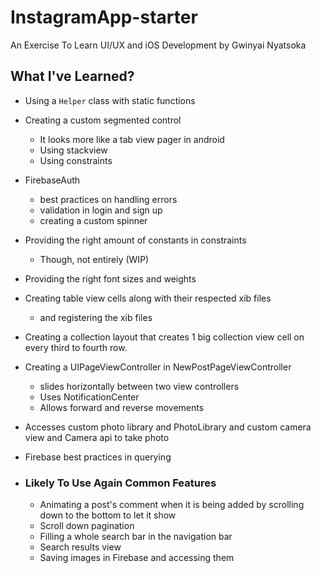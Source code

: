 # InstagramApp-starter
An Exercise To Learn UI/UX and iOS Development by Gwinyai Nyatsoka

## What I've Learned?
- Using a `Helper` class with static functions
- Creating a custom segmented control
  - It looks more like a tab view pager in android
  - Using stackview
  - Using constraints
- FirebaseAuth
  - best practices on handling errors
  - validation in login and sign up
  - creating a custom spinner
- Providing the right amount of constants in constraints
  - Though, not entirely (WIP)
- Providing the right font sizes and weights
- Creating table view cells along with their respected xib files
  - and registering the xib files
- Creating a collection layout that creates 1 big collection view cell on every third to fourth row.
- Creating a UIPageViewController in NewPostPageViewController
  - slides horizontally between two view controllers
  - Uses NotificationCenter
  - Allows forward and reverse movements
- Accesses custom photo library and PhotoLibrary and custom camera view and Camera api to take photo
- Firebase best practices in querying

- ### Likely To Use Again Common Features
  - Animating a post's comment when it is being added by scrolling down to the bottom to let it show
  - Scroll down pagination
  - Filling a whole search bar in the navigation bar
  - Search results view
  - Saving images in Firebase and accessing them
